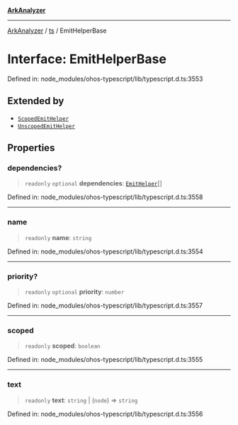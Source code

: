[**ArkAnalyzer**](../../../../README.md)

***

[ArkAnalyzer](../../../../globals.md) / [ts](../README.md) / EmitHelperBase

# Interface: EmitHelperBase

Defined in: node\_modules/ohos-typescript/lib/typescript.d.ts:3553

## Extended by

- [`ScopedEmitHelper`](ScopedEmitHelper.md)
- [`UnscopedEmitHelper`](UnscopedEmitHelper.md)

## Properties

### dependencies?

> `readonly` `optional` **dependencies**: [`EmitHelper`](../type-aliases/EmitHelper.md)[]

Defined in: node\_modules/ohos-typescript/lib/typescript.d.ts:3558

***

### name

> `readonly` **name**: `string`

Defined in: node\_modules/ohos-typescript/lib/typescript.d.ts:3554

***

### priority?

> `readonly` `optional` **priority**: `number`

Defined in: node\_modules/ohos-typescript/lib/typescript.d.ts:3557

***

### scoped

> `readonly` **scoped**: `boolean`

Defined in: node\_modules/ohos-typescript/lib/typescript.d.ts:3555

***

### text

> `readonly` **text**: `string` \| (`node`) => `string`

Defined in: node\_modules/ohos-typescript/lib/typescript.d.ts:3556
